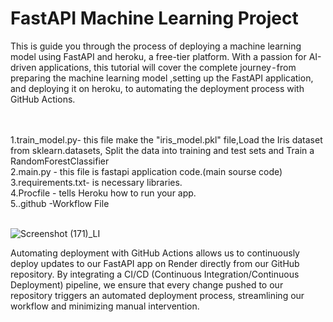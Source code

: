 <h1>FastAPI Machine Learning Project</h1>
This is  guide you through the process of deploying a machine learning model using FastAPI and heroku, a free-tier platform. With a passion for AI-driven applications, this tutorial will cover the complete journey - from preparing the machine learning model ,setting up the FastAPI application, and deploying it on heroku, to automating the deployment process with GitHub Actions.<br><br><br>

1.train_model.py- this file make the "iris_model.pkl" file,Load the Iris dataset from sklearn.datasets, Split the data into training and test sets and Train a RandomForestClassifier<br>
2.main.py       - this file is fastapi application code.(main sourse code)<br>
3.requirements.txt- is necessary libraries.<br>
4.Procfile      - tells Heroku how to run your app.<br>
5..github       -Workflow File<br><br>

![Screenshot (171)_LI](https://github.com/user-attachments/assets/9c216f35-94d4-4afa-bd29-6aaabe4f6496)

Automating deployment with GitHub Actions allows us to continuously deploy updates to our FastAPI app on Render directly from our GitHub repository. By integrating a CI/CD (Continuous Integration/Continuous Deployment) pipeline, we ensure that every change pushed to our repository triggers an automated deployment process, streamlining our workflow and minimizing manual intervention.
